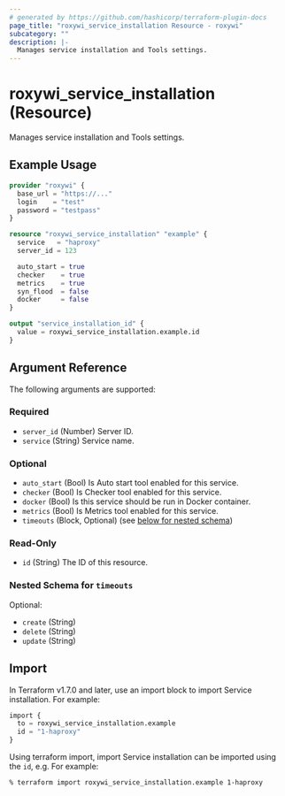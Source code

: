 ```yaml
---
# generated by https://github.com/hashicorp/terraform-plugin-docs
page_title: "roxywi_service_installation Resource - roxywi"
subcategory: ""
description: |-
  Manages service installation and Tools settings.
---
```


# roxywi_service_installation (Resource)

Manages service installation and Tools settings.

## Example Usage

```terraform
provider "roxywi" {
  base_url = "https://..."
  login    = "test"
  password = "testpass"
}

resource "roxywi_service_installation" "example" {
  service   = "haproxy"
  server_id = 123

  auto_start = true
  checker    = true
  metrics    = true
  syn_flood  = false
  docker     = false
}

output "service_installation_id" {
  value = roxywi_service_installation.example.id
}
```

## Argument Reference

The following arguments are supported:
### Required

- `server_id` (Number) Server ID.
- `service` (String) Service name.

### Optional

- `auto_start` (Bool) Is Auto start tool enabled for this service.
- `checker` (Bool) Is Checker tool enabled for this service.
- `docker` (Bool) Is this service should be run in Docker container.
- `metrics` (Bool) Is Metrics tool enabled for this service.
- `timeouts` (Block, Optional) (see [below for nested schema](#nestedblock--timeouts))

### Read-Only

- `id` (String) The ID of this resource.

<a id="nestedblock--timeouts"></a>
### Nested Schema for `timeouts`

Optional:

- `create` (String)
- `delete` (String)
- `update` (String)

## Import

In Terraform v1.7.0 and later, use an import block to import Service installation. For example:

```terraform
import {
  to = roxywi_service_installation.example
  id = "1-haproxy"
}
```

Using terraform import, import Service installation can be imported using the `id`, e.g. For example:

```shell
% terraform import roxywi_service_installation.example 1-haproxy
```
